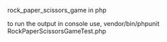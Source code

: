 rock_paper_scissors_game in php


to run the output in console use, 
vendor/bin/phpunit RockPaperScissorsGameTest.php
